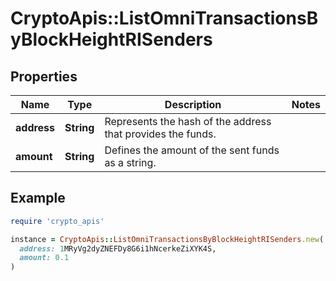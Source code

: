 # CryptoApis::ListOmniTransactionsByBlockHeightRISenders

## Properties

| Name | Type | Description | Notes |
| ---- | ---- | ----------- | ----- |
| **address** | **String** | Represents the hash of the address that provides the funds. |  |
| **amount** | **String** | Defines the amount of the sent funds as a string. |  |

## Example

```ruby
require 'crypto_apis'

instance = CryptoApis::ListOmniTransactionsByBlockHeightRISenders.new(
  address: 1MRyVg2dyZNEFDy8G6i1hNcerkeZiXYK4S,
  amount: 0.1
)
```

